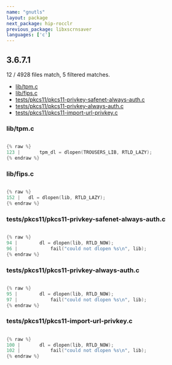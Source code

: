 ```yaml
---
name: "gnutls"
layout: package
next_package: hip-rocclr
previous_package: libxscrnsaver
languages: ['c']
---
```

## 3.6.7.1
12 / 4928 files match, 5 filtered matches.

 - [lib/tpm.c](#libtpmc)
 - [lib/fips.c](#libfipsc)
 - [tests/pkcs11/pkcs11-privkey-safenet-always-auth.c](#testspkcs11pkcs11-privkey-safenet-always-authc)
 - [tests/pkcs11/pkcs11-privkey-always-auth.c](#testspkcs11pkcs11-privkey-always-authc)
 - [tests/pkcs11/pkcs11-import-url-privkey.c](#testspkcs11pkcs11-import-url-privkeyc)

### lib/tpm.c

```c

{% raw %}
123 | 		tpm_dl = dlopen(TROUSERS_LIB, RTLD_LAZY);
{% endraw %}

```
### lib/fips.c

```c

{% raw %}
152 | 	dl = dlopen(lib, RTLD_LAZY);
{% endraw %}

```
### tests/pkcs11/pkcs11-privkey-safenet-always-auth.c

```c

{% raw %}
94 | 		dl = dlopen(lib, RTLD_NOW);
96 | 			fail("could not dlopen %s\n", lib);
{% endraw %}

```
### tests/pkcs11/pkcs11-privkey-always-auth.c

```c

{% raw %}
95 | 		dl = dlopen(lib, RTLD_NOW);
97 | 			fail("could not dlopen %s\n", lib);
{% endraw %}

```
### tests/pkcs11/pkcs11-import-url-privkey.c

```c

{% raw %}
100 | 		dl = dlopen(lib, RTLD_NOW);
102 | 			fail("could not dlopen %s\n", lib);
{% endraw %}

```